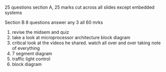 25 questions section A, 25 marks cut across all slides except embedded systems

Section B 8 questions answer any 3
all 60 mrks

1. revise the midsem and quiz
2. take a look at microprocessor architecture block diagram
3. critical look at the videos he shared. watch all over and over taking note of everything
4. 7 segment diagram
5. traffic light control
6. block diagram
